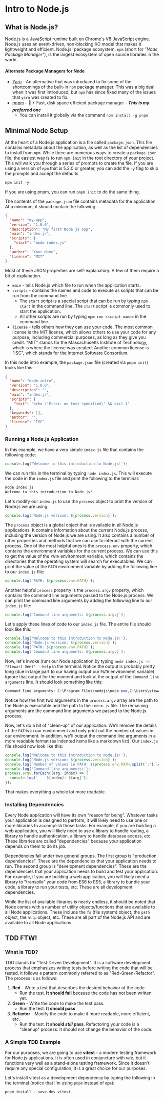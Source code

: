 # Intro to Node.js

## What is Node.js?

Node.js is a JavaScript runtime built on Chrome's V8 JavaScript engine. Node.js uses an event-driven, non-blocking I/O model that makes it lightweight and efficient. Node.js' package ecosystem, `npm` (short for *"Node Package Manager"*), is the largest ecosystem of open source libraries in the world.

#### Alternate Package Managers for Node

- [Yarn](https://yarnpkg.com/) - An alternative that was introduced to fix some of the shortcomings of the built-in `npm` package manager. This was a big deal when it was first introduced, but `npm` has since fixed many of the issues that `yarn` was created to fix.
- [pnpm](https://pnpm.js.org/) - :100: :zap: Fast, disk space efficient package manager - ***This is my preferred one***
  - You can install it globally via the command `npm install -g pnpm`

## Minimal Node Setup

At the heart of a Node.js application is a file called `package.json`. This file contains metadata about the application, as well as the list of dependencies to install from `npm`. While there are numerous ways to create a `package.json` file, the easiest way is to run `npm init` in the root directory of your project. This will walk you through a series of prompts to create the file. If you are using a version of `npm` that is 5.2.0 or greater, you can add the `-y` flag to skip the prompts and accept the defaults.

```powershell
npm init -y
```

If you are using pnpm, you can run `pnpm init` to do the same thing.

The contents of the `package.json` file contains metadata for the application. At a minimum, it should contain the following:

```json
{
  "name": "my-app",
  "version": "1.0.0",
  "description": "My first Node.js app",
  "main": "index.js",
  "scripts": {
    "start": "node index.js"
  },
  "author": "Your Name",
  "license": "MIT"
}
```

Most of these JSON properties are self-explanatory. A few of them require a bit of explanation.

- `main` - tells Node.js which file to run when the application starts.
- `scripts` - contains the names and code to execute as scripts that can be run from the command line.
  - The `start` script is a special script that can be run by typing `npm start` in the command line. The `start` script is commonly used to start the application.
  - All other scripts are run by typing `npm run <script-name>` in the command line.
- `license` - tells others how they can use your code. The most common license is the MIT license, which allows others to use your code for any purpose, including commercial purposes, as long as they give you credit. "MIT" stands for the Massachusetts Institute of Technology, which is where the license was created. Another common license is "ISC", which stands for the Internet Software Consortium.

In this node intro example, the `package.json` file (created via `pnpm init`) looks like this:

```json
{
  "name": "node-intro",
  "version": "1.0.0",
  "description": "",
  "main": "index.js",
  "scripts": {
    "test": "echo \"Error: no test specified\" && exit 1"
  },
  "keywords": [],
  "author": "",
  "license": "ISC"
}
```

### Running a Node.js Application

In this example, we have a very simple `index.js` file that contains the following code:

```js
console.log('Welcome to this introduction to Node.js!');
```

We can run this in the terminal by typing `node index.js`. This will execute the code in the `index.js` file and print the following to the terminal:

```powershell
node index.js
Welcome to this introduction to Node.js!
```

Let's modify our `index.js` to use the `process` object to print the version of Node.js we are using.

```js
console.log(`Node.js version: ${process.version}`);
```

The `process` object is a global object that is available in all Node.js applications. It contains information about the current Node.js process, including the version of Node.js we are using. It also contains a number of other properties and methods that we can use to interact with the current process. One of the most helpful ones is the `process.env` property, which contains the environment variables for the current process. We can use this to get the value of the `PATH` environment variable, which contains the directories that the operating system will search for executables. We can print the value of the `PATH` environment variable by adding the following line to our `index.js` file:

```js
console.log(`PATH: ${process.env.PATH}`);
```

Another helpful `process` property is the `process.argv` property, which contains the command line arguments passed to the Node.js process. We can print the command line arguments by adding the following line to our `index.js` file:

```js
console.log(`Command line arguments: ${process.argv}`);
```

Let's apply these lines of code to our `index.js` file. The entire file should look like this:

```js
console.log('Welcome to this introduction to Node.js!');
console.log(`Node.js version: ${process.version}`);
console.log(`PATH: ${process.env.PATH}`);
console.log(`Command line arguments: ${process.argv}`);
```

Now, let's invoke (run) our Node application by typing `node index.js -n "Stewart Dent" --help` in the terminal. Notice the output is probably pretty long (due in large part to our having output our `PATH` environment variable). Ignore that output for the moment and look at the output of the `Command line arguments` line. It should look something like this:

```powershell
Command line arguments: C:\Program Files\nodejs\node.exe,C:\Users\stewa\Documents\GitHub\stewart-dent\cs-425\sandbox\node-intro\index.js,-n,Stewart Dent,--help
```

Notice how the first two arguments in the `process.argv` array are the path to the Node.js executable and the path to the `index.js` file. The remaining arguments are the command line arguments we passed to the Node.js process.

Now, let's do a bit of "clean-up" of our application. We'll remove the details of the `PATH`s in our environment and only print out the number of values in our environment. In addition, we'll output the command line arguments in a more readable format (as indented items like a markdown list). Our `index.js` file should now look like this:

```js
console.log('Welcome to this introduction to Node.js!');
console.log(`Node.js version: ${process.version}`);
console.log(`Number of values in PATH: ${process.env.PATH.split(';').length}`);
console.log('Command line arguments:');
process.argv.forEach((arg, index) => {
  console.log(`  - ${index}: ${arg}`);
});
```

That makes everything a whole lot more readable.

### Installing Dependencies

Every Node application will have its own "reason for being". Whatever tasks your application is designed to perform, it will likely need to use one or more libraries to accomplish those tasks. For example, if you are building a web application, you will likely need to use a library to handle routing, a library to handle authentication, a library to handle database access, etc. These libraries are called "dependencies" because your application depends on them to do its job.

Dependencies fall under two general groups. The first group is "production dependencies". These are the dependencies that your application needs to run. The second group is "development dependencies". These are the dependencies that your application needs to build and test your application. For example, if you are building a web application, you will likely need a library to "transpile" your code from ES6 to ES5, a library to bundle your code, a library to run your tests, etc. These are all development dependencies.

While the list of available libraries is nearly endless, it should be noted that Node comes with a number of utility objects/functions that are available to all Node applications. These include the `fs` (file system) object, the `path` object, the `http` object, etc. These are all part of the Node.js API and are available to all Node applications.

## TDD FTW!

### What is TDD?

TDD stands for "Test Driven Development". It is a software development process that emphasizes writing tests before writing the code that will be tested. It follows a pattern commonly referred to as "Red-Green-Refactor". The process is as follows:

1. **Red** - Write a test that describes the desired behavior of the code.
   - Run the test. **It should fail** because the code has not been written yet.
1. **Green** - Write the code to make the test pass.
   - Run the test. **It should pass**.
1. **Refactor** - Modify the code to make it more readable, more efficient, etc.
   - Run the test. **It should *still* pass**. Refactoring your code is a "cleanup" process. It should not change the behavior of the code.

### A Simple TDD Example

For our purposes, we are going to use **vitest** - a modern testing framework for Node.js applications. It is often used in conjuncture with *vite*, but it functions very well as a stand-alone testing framework. Since it doesn't require any special configuration, it is a great choice for our purposes.

Let's install vitest as a development dependency by typing the following in the terminal (notice that I'm using `pnpm` instead of `npm`):

```powershell
pnpm install --save-dev vitest
```



